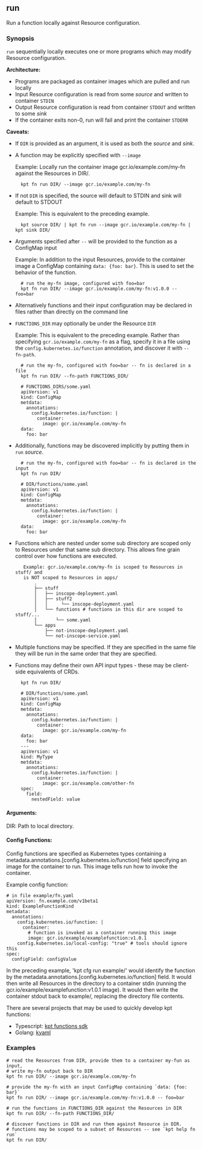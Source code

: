 ## run

Run a function locally against Resource configuration.

### Synopsis

`run` sequentially locally executes one or more programs which may modify Resource configuration.

**Architecture:**

- Programs are packaged as container images which are pulled and run locally
- Input Resource configuration is read from some *source* and written to container `STDIN`
- Output Resource configuration is read from container `STDOUT` and written to some *sink*
- If the container exits non-0, run will fail and print the container `STDERR`

**Caveats:**

- If `DIR` is provided as an argument, it is used as both the *source* and *sink*.
- A function may be explicitly specified with `--image`

  Example: Locally run the container image gcr.io/example.com/my-fn against the Resources
  in DIR/.


        kpt fn run DIR/ --image gcr.io/example.com/my-fn

- If not `DIR` is specified, the source will default to STDIN and sink will default to STDOUT

  Example: This is equivalent to the preceding example.


        kpt source DIR/ | kpt fn run --image gcr.io/example.com/my-fn | kpt sink DIR/

- Arguments specified after `--` will be provided to the function as a ConfigMap input 

  Example: In addition to the input Resources, provide to the container image a ConfigMap
  containing `data: {foo: bar}`.  This is used to set the behavior of the function.


        # run the my-fn image, configured with foo=bar
        kpt fn run DIR/ --image gcr.io/example.com/my-fn:v1.0.0 -- foo=bar

- Alternatively functions and their input configuration may be declared in
  files rather than directly on the command line
- `FUNCTIONS_DIR` may optionally be under the Resource `DIR`

  Example: This is equivalent to the preceding example.
  Rather than specifying `gcr.io/example.com/my-fn` as a flag, specify it in a file using the
  `config.kubernetes.io/function` annotation, and discover it with `--fn-path`.


        # run the my-fn, configured with foo=bar -- fn is declared in a file
        kpt fn run DIR/ --fn-path FUNCTIONS_DIR/

        # FUNCTIONS_DIRS/some.yaml
        apiVersion: v1
        kind: ConfigMap
        metdata:
          annotations:
            config.kubernetes.io/function: |
              container:
                image: gcr.io/example.com/my-fn
        data:
          foo: bar

- Additionally, functions may be discovered implicitly by putting them in `run` *source*.


        # run the my-fn, configured with foo=bar -- fn is declared in the input
        kpt fn run DIR/

        # DIR/functions/some.yaml
        apiVersion: v1
        kind: ConfigMap
        metdata:
          annotations:
            config.kubernetes.io/function: |
              container:
                image: gcr.io/example.com/my-fn
        data:
          foo: bar

- Functions which are nested under some sub directory are scoped only to Resources under that
  same sub directory.  This allows fine grain control over how functions are executed.


         Example: gcr.io/example.com/my-fn is scoped to Resources in stuff/ and
         is NOT scoped to Resources in apps/
             .
             ├── stuff
             │   ├── inscope-deployment.yaml
             │   ├── stuff2
             │   │     └── inscope-deployment.yaml
             │   └── functions # functions in this dir are scoped to stuff/...
             │       └── some.yaml
             └── apps
                 ├── not-inscope-deployment.yaml
                 └── not-inscope-service.yaml

- Multiple functions may be specified.  If they are specified in the same file they will
  be run in the same order that they are specified.
- Functions may define their own API input types - these may be client-side equivalents of CRDs.


        kpt fn run DIR/

        # DIR/functions/some.yaml
        apiVersion: v1
        kind: ConfigMap
        metdata:
          annotations:
            config.kubernetes.io/function: |
              container:
                image: gcr.io/example.com/my-fn
        data:
          foo: bar
        ---
        apiVersion: v1
        kind: MyType
        metdata:
          annotations:
            config.kubernetes.io/function: |
              container:
                image: gcr.io/example.com/other-fn
        spec:
          field:
            nestedField: value

#### Arguments:

  DIR:
    Path to local directory.

#### Config Functions:

  Config functions are specified as Kubernetes types containing a metadata.annotations.[config.kubernetes.io/function]
  field specifying an image for the container to run.  This image tells run how to invoke the container.

  Example config function:

	# in file example/fn.yaml
	apiVersion: fn.example.com/v1beta1
	kind: ExampleFunctionKind
	metadata:
	  annotations:
	    config.kubernetes.io/function: |
	      container:
	        # function is invoked as a container running this image
	        image: gcr.io/example/examplefunction:v1.0.1
	    config.kubernetes.io/local-config: "true" # tools should ignore this
	spec:
	  configField: configValue

  In the preceding example, 'kpt cfg run example/' would identify the function by
  the metadata.annotations.[config.kubernetes.io/function] field.  It would then write all Resources in the directory to
  a container stdin (running the gcr.io/example/examplefunction:v1.0.1 image).  It
  would then write the container stdout back to example/, replacing the directory
  file contents.

There are several projects that may be used to quickly develop kpt functions:

- Typescript: [kpt functions sdk](https://github.com/GoogleContainerTools/kpt-functions-sdk)
- Golang: [kyaml](https://github.com/kubernetes-sigs/kustomize/tree/master/kyaml)

### Examples

    # read the Resources from DIR, provide them to a container my-fun as input,
    # write my-fn output back to DIR
    kpt fn run DIR/ --image gcr.io/example.com/my-fn

    # provide the my-fn with an input ConfigMap containing `data: {foo: bar}`
    kpt fn run DIR/ --image gcr.io/example.com/my-fn:v1.0.0 -- foo=bar

    # run the functions in FUNCTIONS_DIR against the Resources in DIR
    kpt fn run DIR/ --fn-path FUNCTIONS_DIR/

    # discover functions in DIR and run them against Resource in DIR.
    # functions may be scoped to a subset of Resources -- see `kpt help fn run`
    kpt fn run DIR/
